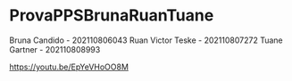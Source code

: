 # ProvaPPSBrunaRuanTuane
Bruna Candido - 202110806043
Ruan Victor Teske - 202110807272
Tuane Gartner - 202110808993

https://youtu.be/EpYeVHoOO8M
